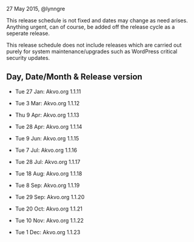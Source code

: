 27 May 2015, @lynngre

This release schedule is not fixed and dates may change as need arises.  Anything urgent, can of course, be added off the release cycle as a seperate release.

This release schedule does not include releases which are carried out purely for system maintenance/upgrades such as WordPress critical security updates.

## Day, Date/Month & Release version

* Tue 27 Jan: Akvo.org 1.1.11

* Tue  3 Mar: Akvo.org 1.1.12

* Thu  9 Apr: Akvo.org 1.1.13

* Tue 28 Apr: Akvo.org 1.1.14

* Tue  9 Jun: Akvo.org 1.1.15

* Tue  7 Jul: Akvo.org 1.1.16

* Tue 28 Jul: Akvo.org 1.1.17

* Tue 18 Aug: Akvo.org 1.1.18

* Tue  8 Sep: Akvo.org 1.1.19

* Tue 29 Sep: Akvo.org 1.1.20

* Tue 20 Oct: Akvo.org 1.1.21

* Tue 10 Nov: Akvo.org 1.1.22

* Tue  1 Dec: Akvo.org 1.1.23

